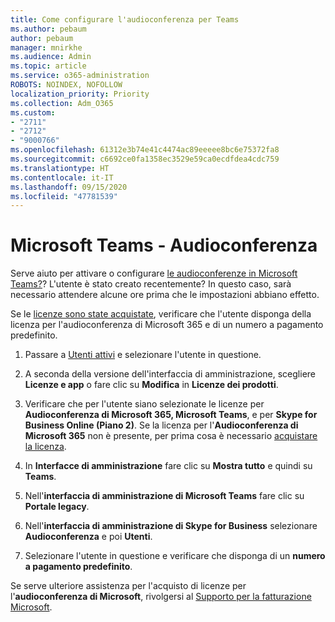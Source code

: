 ```yaml
---
title: Come configurare l'audioconferenza per Teams
ms.author: pebaum
author: pebaum
manager: mnirkhe
ms.audience: Admin
ms.topic: article
ms.service: o365-administration
ROBOTS: NOINDEX, NOFOLLOW
localization_priority: Priority
ms.collection: Adm_O365
ms.custom:
- "2711"
- "2712"
- "9000766"
ms.openlocfilehash: 61312e3b74e41c4474ac89eeeee8bc6e75372fa8
ms.sourcegitcommit: c6692ce0fa1358ec3529e59ca0ecdfdea4cdc759
ms.translationtype: HT
ms.contentlocale: it-IT
ms.lasthandoff: 09/15/2020
ms.locfileid: "47781539"
---
```

# <a name="microsoft-teams--audio-conferencing"></a>Microsoft Teams - Audioconferenza

Serve aiuto per attivare o configurare [le audioconferenze in Microsoft Teams?](https://docs.microsoft.com/microsoftteams/set-up-audio-conferencing-in-teams)?  L'utente è stato creato recentemente? In questo caso, sarà necessario attendere alcune ore prima che le impostazioni abbiano effetto.

Se le [licenze sono state acquistate](https://docs.microsoft.com/microsoftteams/set-up-audio-conferencing-in-teams#step-2-get-and-assign-licenses), verificare che l'utente disponga della licenza per l'audioconferenza di Microsoft 365 e di un numero a pagamento predefinito.

1. Passare a [Utenti attivi](https://admin.microsoft.com/Adminportal/Home?source=applauncher#/users) e selezionare l'utente in questione.

2. A seconda della versione dell'interfaccia di amministrazione, scegliere **Licenze e app** o fare clic su **Modifica** in **Licenze dei prodotti**.

3. Verificare che per l'utente siano selezionate le licenze per **Audioconferenza di Microsoft 365, Microsoft Teams**, e per **Skype for Business Online (Piano 2)**. Se la licenza per l'**Audioconferenza di Microsoft 365** non è presente, per prima cosa è necessario [acquistare la licenza](https://docs.microsoft.com/microsoftteams/teams-add-on-licensing/microsoft-teams-add-on-licensing?tabs=small-business).

4. In **Interfacce di amministrazione** fare clic su **Mostra tutto** e quindi su **Teams**.

5. Nell'**interfaccia di amministrazione di Microsoft Teams** fare clic su **Portale legacy**.

6. Nell'**interfaccia di amministrazione di Skype for Business** selezionare **Audioconferenza** e poi **Utenti**.

7. Selezionare l'utente in questione e verificare che disponga di un **numero a pagamento predefinito**.

Se serve ulteriore assistenza per l'acquisto di licenze per l'**audioconferenza di Microsoft**, rivolgersi al [Supporto per la fatturazione Microsoft](https://docs.microsoft.com/microsoft-365/admin/contact-support-for-business-products?view=o365-worldwide#phone-support).
